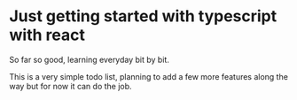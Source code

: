 # Just getting started with typescript with react

So far so good, learning everyday bit by bit.

This is a very simple todo list, planning to add a few more features along the way but for now it can do the job.

